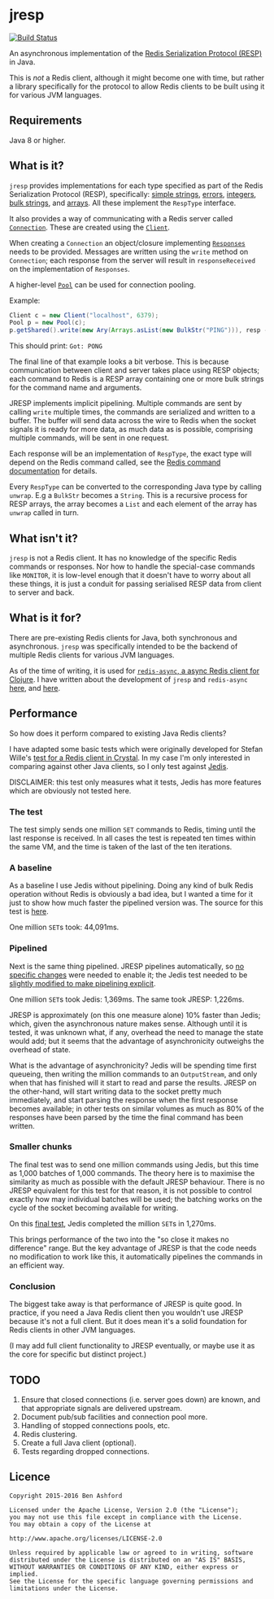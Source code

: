# jresp

[![Build Status](https://travis-ci.org/benashford/jresp.svg?branch=master)](https://travis-ci.org/benashford/jresp)

An asynchronous implementation of the [Redis Serialization Protocol (RESP)](http://redis.io/topics/protocol) in Java.

This is *not* a Redis client, although it might become one with time, but rather a library specifically for the protocol to allow Redis clients to be built using it for various JVM languages.

## Requirements

Java 8 or higher.

## What is it?

`jresp` provides implementations for each type specified as part of the Redis Serialization Protocol (RESP), specifically: [simple strings](src/main/java/jresp/protocol/SimpleStr.java), [errors](src/main/java/jresp/protocol/Err.java), [integers](src/main/java/jresp/protocol/Int.java), [bulk strings](src/main/java/jresp/protocol/BulkStr.java), and [arrays](src/main/java/jresp/protocol/Ary.java).  All these implement the `RespType` interface.

It also provides a way of communicating with a Redis server called [`Connection`](src/main/java/jresp/Connection.java).  These are created using the [`Client`](src/main/java/jresp/Client.java).

When creating a `Connection` an object/closure implementing [`Responses`](src/main/java/jresp/Responses.java) needs to be provided.  Messages are written using the `write` method on `Connection`; each response from the server will result in `responseReceived` on the implementation of `Responses`.

A higher-level [`Pool`](src/main/java/jresp/pool/Pool.java) can be used for connection pooling.

Example:

```java
Client c = new Client("localhost", 6379);
Pool p = new Pool(c);
p.getShared().write(new Ary(Arrays.asList(new BulkStr("PING"))), resp -> System.out.println("Got: " + resp));
```

This should print: `Got: PONG`

The final line of that example looks a bit verbose.  This is because communication between client and server takes place using RESP objects; each command to Redis is a RESP array containing one or more bulk strings for the command name and arguments.

JRESP implements implicit pipelining.  Multiple commands are sent by calling `write` multiple times, the commands are serialized and written to a buffer.  The buffer will send data across the wire to Redis when the socket signals it is ready for more data, as much data as is possible, comprising multiple commands, will be sent in one request.

Each response will be an implementation of `RespType`, the exact type will depend on the Redis command called, see the [Redis command documentation](http://redis.io/commands) for details.

Every `RespType` can be converted to the corresponding Java type by calling `unwrap`.  E.g a `BulkStr` becomes a `String`.  This is a recursive process for RESP arrays, the array becomes a `List` and each element of the array has `unwrap` called in turn.

## What isn't it?

`jresp` is not a Redis client.  It has no knowledge of the specific Redis commands or responses.  Nor how to handle the special-case commands like `MONITOR`, it is low-level enough that it doesn't have to worry about all these things, it is just a conduit for passing serialised RESP data from client to server and back.

## What is it for?

There are pre-existing Redis clients for Java, both synchronous and asynchronous.  `jresp` was specifically intended to be the backend of multiple Redis clients for various JVM languages.

As of the time of writing, it is used for [`redis-async`, a async Redis client for Clojure](https://github.com/benashford/redis-async).  I have written about the development of `jresp` and `redis-async` [here](http://benashford.github.io/blog/2015/06/02/java-in-a-polygot-jvm-world/), and [here](http://benashford.github.io/blog/2015/09/13/building-an-event-based-redis-client-in-java).

## Performance

So how does it perform compared to existing Java Redis clients?

I have adapted some basic tests which were originally developed for Stefan Wille's [test for a Redis client in Crystal](https://www.stefanwille.com/2015/05/redis-clients-crystal-vs-ruby-vs-c-vs-go/).  In my case I'm only interested in comparing against other Java clients, so I only test against [Jedis](https://github.com/xetorthio/jedis).

DISCLAIMER: this test only measures what it tests, Jedis has more features which are obviously not tested here.

### The test

The test simply sends one million `SET` commands to Redis, timing until the last response is received.  In all cases the test is repeated ten times within the same VM, and the time is taken of the last of the ten iterations.

### A baseline

As a baseline I use Jedis without pipelining.  Doing any kind of bulk Redis operation without Redis is obviously a bad idea, but I wanted a time for it just to show how much faster the pipelined version was.  The source for this test is [here](https://github.com/benashford/redis-client-benchmarks/blob/efe30991812f7fd3b84c44c423860fe0f1be8bfa/Java/JavaJedisPerformance.java#L13-L23).

One million `SET`s took: 44,091ms.

### Pipelined

Next is the same thing pipelined.  JRESP pipelines automatically, so [no specific changes](https://github.com/benashford/redis-client-benchmarks/blob/efe30991812f7fd3b84c44c423860fe0f1be8bfa/JResp/JRespPerformance.java#L23-L42) were needed to enable it; the Jedis test needed to be [slightly modified to make pipelining explicit](https://github.com/benashford/redis-client-benchmarks/blob/efe30991812f7fd3b84c44c423860fe0f1be8bfa/Java/JavaJedisPerformance.java#L25-L37).

One million `SET`s took Jedis: 1,369ms.  The same took JRESP: 1,226ms.

JRESP is approximately (on this one measure alone) 10% faster than Jedis; which, given the asynchronous nature makes sense.  Although until it is tested, it was unknown what, if any, overhead the need to manage the state would add; but it seems that the advantage of asynchronicity outweighs the overhead of state.

What is the advantage of asynchronicity? Jedis will be spending time first queueing, then writing the million commands to an `OutputStream`, and only when that has finished will it start to read and parse the results.  JRESP on the other-hand, will start writing data to the socket pretty much immediately, and start parsing the response when the first response becomes available; in other tests on similar volumes as much as 80% of the responses have been parsed by the time the final command has been written.

### Smaller chunks

The final test was to send one million commands using Jedis, but this time as 1,000 batches of 1,000 commands.  The theory here is to maximise the similarity as much as possible with the default JRESP behaviour.  There is no JRESP equivalent for this test for that reason, it is not possible to control exactly how may individual batches will be used; the batching works on the cycle of the socket becoming available for writing.

On this [final test](https://github.com/benashford/redis-client-benchmarks/blob/efe30991812f7fd3b84c44c423860fe0f1be8bfa/Java/JavaJedisPerformance.java#L39-L53), Jedis completed the million `SET`s in 1,270ms.

This brings performance of the two into the "so close it makes no difference" range.  But the key advantage of JRESP is that the code needs no modification to work like this, it automatically pipelines the commands in an efficient way.

### Conclusion

The biggest take away is that performance of JRESP is quite good.  In practice, if you need a Java Redis client then you wouldn't use JRESP because it's not a full client.  But it does mean it's a solid foundation for Redis clients in other JVM languages.

(I may add full client functionality to JRESP eventually, or maybe use it as the core for specific but distinct project.)

## TODO

1. Ensure that closed connections (i.e. server goes down) are known, and that appropriate signals are delivered upstream.
2. Document pub/sub facilities and connection pool more.
3. Handling of stopped connections pools, etc.
4. Redis clustering.
5. Create a full Java client (optional).
6. Tests regarding dropped connections.

## Licence

```
Copyright 2015-2016 Ben Ashford

Licensed under the Apache License, Version 2.0 (the "License");
you may not use this file except in compliance with the License.
You may obtain a copy of the License at

http://www.apache.org/licenses/LICENSE-2.0

Unless required by applicable law or agreed to in writing, software
distributed under the License is distributed on an "AS IS" BASIS,
WITHOUT WARRANTIES OR CONDITIONS OF ANY KIND, either express or implied.
See the License for the specific language governing permissions and
limitations under the License.
```
